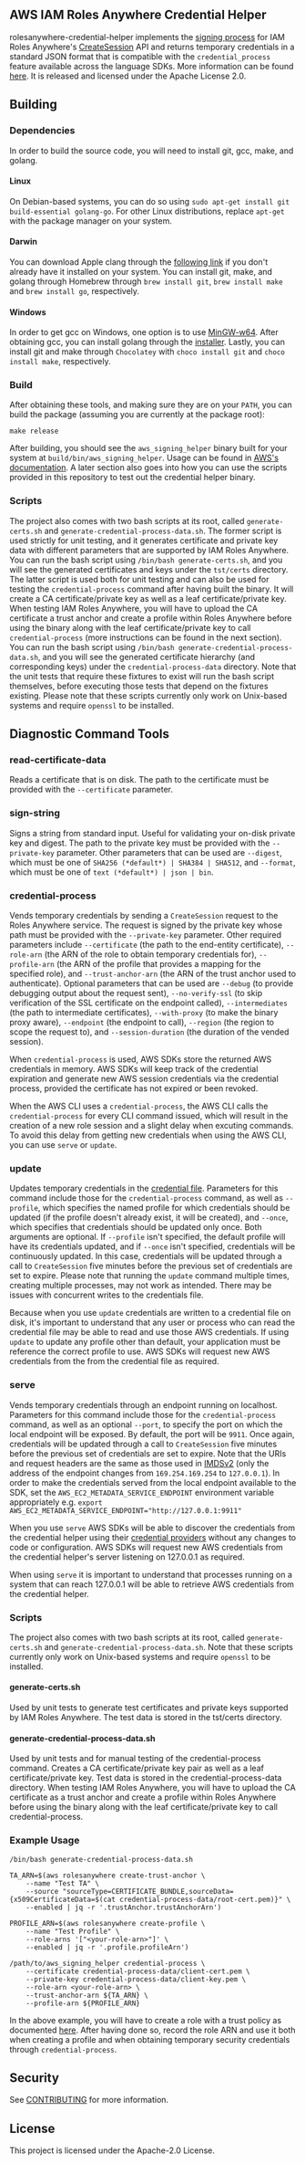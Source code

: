 ## AWS IAM Roles Anywhere Credential Helper

rolesanywhere-credential-helper implements the [signing process](https://docs.aws.amazon.com/rolesanywhere/latest/userguide/authentication-sign-process.html) for IAM Roles Anywhere's [CreateSession](https://docs.aws.amazon.com/rolesanywhere/latest/userguide/authentication-create-session.html) API and returns temporary credentials in a standard JSON format that is compatible with the `credential_process` feature available across the language SDKs. More information can be found [here](https://docs.aws.amazon.com/rolesanywhere/latest/userguide/credential-helper.html). It is released and licensed under the Apache License 2.0.

## Building

### Dependencies

In order to build the source code, you will need to install git, gcc, make, and golang. 

#### Linux

On Debian-based systems, you can do so using `sudo apt-get install git build-essential golang-go`. For other Linux distributions, replace `apt-get` with the package manager on your system.

#### Darwin

You can download Apple clang through the [following link](https://developer.apple.com/download/) if you don't already have it installed on your system. You can install git, make, and golang through Homebrew through `brew install git`, `brew install make` and `brew install go`, respectively.

#### Windows

In order to get gcc on Windows, one option is to use [MinGW-w64](https://www.mingw-w64.org/downloads/). After obtaining gcc, you can install golang through the [installer](https://go.dev/doc/install). Lastly, you can install git and make through `Chocolatey` with `choco install git` and `choco install make`, respectively. 

### Build

After obtaining these tools, and making sure they are on your `PATH`, you can build the package (assuming you are currently at the package root):

```
make release
```

After building, you should see the `aws_signing_helper` binary built for your system at `build/bin/aws_signing_helper`. Usage can be found in [AWS's documentation](https://docs.aws.amazon.com/rolesanywhere/latest/userguide/credential-helper.html). A later section also goes into how you can use the scripts provided in this repository to test out the credential helper binary.

### Scripts

The project also comes with two bash scripts at its root, called `generate-certs.sh` and `generate-credential-process-data.sh`. The former script is used strictly for unit testing, and it generates certificate and private key data with different parameters that are supported by IAM Roles Anywhere. You can run the bash script using `/bin/bash generate-certs.sh`, and you will see the generated certificates and keys under the `tst/certs` directory. The latter script is used both for unit testing and can also be used for testing the `credential-process` command after having built the binary. It will create a CA certificate/private key as well as a leaf certificate/private key. When testing IAM Roles Anywhere, you will have to upload the CA certificate a trust anchor and create a profile within Roles Anywhere before using the binary along with the leaf certificate/private key to call `credential-process` (more instructions can be found in the next section). You can run the bash script using `/bin/bash generate-credential-process-data.sh`, and you will see the generated certificate hierarchy (and corresponding keys) under the `credential-process-data` directory. Note that the unit tests that require these fixtures to exist will run the bash script themselves, before executing those tests that depend on the fixtures existing. Please note that these scripts currently only work on Unix-based systems and require `openssl` to be installed.

## Diagnostic Command Tools

### read-certificate-data

Reads a certificate that is on disk. The path to the certificate must be provided with the `--certificate` parameter.

### sign-string

Signs a string from standard input. Useful for validating your on-disk private key and digest. The path to the private key must be provided with the `--private-key` parameter. Other parameters that can be used are `--digest`, which must be one of `SHA256 (*default*) | SHA384 | SHA512`, and `--format`, which must be one of `text (*default*) | json | bin`. 

### credential-process

Vends temporary credentials by sending a `CreateSession` request to the Roles Anywhere service. The request is signed by the private key whose path must be provided with the `--private-key` parameter. Other required parameters include `--certificate` (the path to the end-entity certificate), `--role-arn` (the ARN of the role to obtain temporary credentials for), `--profile-arn` (the ARN of the profile that provides a mapping for the specified role), and `--trust-anchor-arn` (the ARN of the trust anchor used to authenticate). Optional parameters that can be used are `--debug` (to provide debugging output about the request sent), `--no-verify-ssl` (to skip verification of the SSL certificate on the endpoint called), `--intermediates` (the path to intermediate certificates), `--with-proxy` (to make the binary proxy aware), `--endpoint` (the endpoint to call), `--region` (the region to scope the request to), and `--session-duration` (the duration of the vended session).

When `credential-process` is used, AWS SDKs store the returned AWS credentials in memory. AWS SDKs will keep track of the credential expiration and generate new AWS session credentials via the credential process, provided the certificate has not expired or been revoked.

When the AWS CLI uses a `credential-process`, the AWS CLI calls the `credential-process` for every CLI command issued, which will result in the creation of a new role session and a slight delay when excuting commands. To avoid this delay from getting new credentials when using the AWS CLI, you can use `serve` or `update`.

### update

Updates temporary credentials in the [credential file](https://docs.aws.amazon.com/cli/latest/userguide/cli-configure-files.html). Parameters for this command include those for the `credential-process` command, as well as `--profile`, which specifies the named profile for which credentials should be updated (if the profile doesn't already exist, it will be created), and `--once`, which specifies that credentials should be updated only once. Both arguments are optional. If `--profile` isn't specified, the default profile will have its credentials updated, and if `--once` isn't specified, credentials will be continuously updated. In this case, credentials will be updated through a call to `CreateSession` five minutes before the previous set of credentials are set to expire. Please note that running the `update` command multiple times, creating multiple processes, may not work as intended. There may be issues with concurrent writes to the credentials file. 

Because when you use `update` credentials are written to a credential file on disk, it's important to understand that any user or process who can read the credential file may be able to read and use those AWS credentials. If using `update` to update any profile other than default, your application must be reference the correct profile to use. AWS SDKs will request new AWS credentials from the from the credential file as required.


### serve

Vends temporary credentials through an endpoint running on localhost. Parameters for this command include those for the `credential-process` command, as well as an optional `--port`, to specify the port on which the local endpoint will be exposed. By default, the port will be `9911`. Once again, credentials will be updated through a call to `CreateSession` five minutes before the previous set of credentials are set to expire. Note that the URIs and request headers are the same as those used in [IMDSv2](https://docs.aws.amazon.com/AWSEC2/latest/UserGuide/configuring-instance-metadata-service.html) (only the address of the endpoint changes from `169.254.169.254` to `127.0.0.1`). In order to make the credentials served from the local endpoint available to the SDK, set the `AWS_EC2_METADATA_SERVICE_ENDPOINT` environment variable appropriately e.g. `export AWS_EC2_METADATA_SERVICE_ENDPOINT="http://127.0.0.1:9911"`

When you use `serve` AWS SDKs will be able to discover the credentials from the credential helper using their [credential providers](https://docs.aws.amazon.com/sdkref/latest/guide/standardized-credentials.html) without any changes to code or configuration.  AWS SDKs will request new AWS credentials from the credential helper's server listening on 127.0.0.1 as required. 

When using `serve` it is important to understand that processes running on a system that can reach 127.0.0.1 will be able to retrieve AWS credentials from the credential helper. 


### Scripts

The project also comes with two bash scripts at its root, called `generate-certs.sh` and `generate-credential-process-data.sh`. Note that these scripts currently only work on Unix-based systems and require `openssl` to be installed.

#### generate-certs.sh

Used by unit tests to generate test certificates and private keys supported by IAM Roles Anywhere. The test data is stored in the tst/certs directory.

#### generate-credential-process-data.sh

Used by unit tests and for manual testing of the credential-process command. Creates a CA certificate/private key pair as well as a leaf certificate/private key. Test data is stored in the credential-process-data directory. When testing IAM Roles Anywhere, you will have to upload the CA certificate as a trust anchor and create a profile within Roles Anywhere before using the binary along with the leaf certificate/private key to call credential-process.

### Example Usage
```
/bin/bash generate-credential-process-data.sh

TA_ARN=$(aws rolesanywhere create-trust-anchor \
    --name "Test TA" \
    --source "sourceType=CERTIFICATE_BUNDLE,sourceData={x509CertificateData=$(cat credential-process-data/root-cert.pem)}" \
    --enabled | jq -r '.trustAnchor.trustAnchorArn')

PROFILE_ARN=$(aws rolesanywhere create-profile \
    --name "Test Profile" \
    --role-arns '["<your-role-arn>"]' \
    --enabled | jq -r '.profile.profileArn')

/path/to/aws_signing_helper credential-process \
    --certificate credential-process-data/client-cert.pem \
    --private-key credential-process-data/client-key.pem \
    --role-arn <your-role-arn> \
    --trust-anchor-arn ${TA_ARN} \
    --profile-arn ${PROFILE_ARN}
```

In the above example, you will have to create a role with a trust policy as documented [here](https://docs.aws.amazon.com/rolesanywhere/latest/userguide/trust-model.html). After having done so, record the role ARN and use it both when creating a profile and when obtaining temporary security credentials through `credential-process`.

## Security

See [CONTRIBUTING](CONTRIBUTING.md#security-issue-notifications) for more information.

## License

This project is licensed under the Apache-2.0 License.

